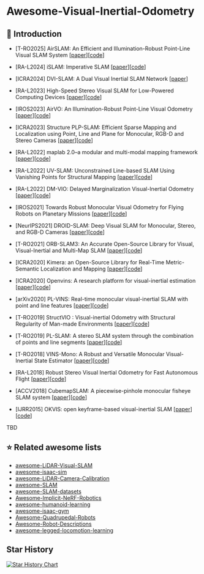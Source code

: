 # Awesome-Visual-Inertial-Odometry

## 📝 Introduction

- [T-RO2025] AirSLAM: An Efficient and Illumination-Robust Point-Line Visual SLAM System [[paper](https://arxiv.org/pdf/2408.03520)][[code](https://github.com/sair-lab/AirSLAM.git)]

- [RA-L2024] iSLAM: Imperative SLAM [[paper](https://arxiv.org/pdf/2306.07894)][[code](https://github.com/sair-lab/iSLAM)]

- [ICRA2024] DVI-SLAM: A Dual Visual Inertial SLAM Network [[paper](https://arxiv.org/pdf/2309.13814)]

- [RA-L2023] High-Speed Stereo Visual SLAM for Low-Powered Computing Devices [[paper](https://arxiv.org/abs/2410.04090)][[code](https://github.com/ashishkumar822/Jetson-SLAM)]

- [IROS2023] AirVO: An Illumination-Robust Point-Line Visual Odometry [[paper](https://arxiv.org/abs/2212.07595)][[code](https://github.com/sair-lab/AirSLAM/tree/airvo_iros)]

- [ICRA2023] Structure PLP-SLAM: Efficient Sparse Mapping and Localization using Point, Line and Plane for Monocular, RGB-D and Stereo Cameras [[paper](https://arxiv.org/abs/2207.06058)][[code](https://github.com/PeterFWS/Structure-PLP-SLAM)]

- [RA-L2022] maplab 2.0–a modular and multi-modal mapping framework [[paper](https://arxiv.org/pdf/2212.00654)][[code](https://github.com/ethz-asl/maplab)]

- [RA-L2022] UV-SLAM: Unconstrained Line-based SLAM Using Vanishing Points for Structural Mapping [[paper](https://arxiv.org/abs/2112.13515)][[code](https://github.com/url-kaist/UV-SLAM)]

- [RA-L2022] DM-VIO: Delayed Marginalization Visual-Inertial Odometry [[paper](https://arxiv.org/abs/2201.04114)][[code](https://github.com/lukasvst/dm-vio)]

- [IROS2021] Towards Robust Monocular Visual Odometry for Flying Robots on Planetary Missions [[paper](https://arxiv.org/abs/2109.05509)][[code](https://github.com/DLR-RM/granite)]

- [NeurIPS2021] DROID-SLAM: Deep Visual SLAM for Monocular, Stereo, and RGB-D Cameras [[paper](https://arxiv.org/abs/2108.10869)][[code](https://github.com/princeton-vl/DROID-SLAM.git)]
  
- [T-RO2021] ORB-SLAM3: An Accurate Open-Source Library for Visual, Visual-Inertial and Multi-Map SLAM [[paper](https://arxiv.org/abs/2007.11898)][[code](https://github.com/UZ-SLAMLab/ORB_SLAM3)]

- [ICRA2020] Kimera: an Open-Source Library for Real-Time Metric-Semantic Localization and Mapping [[paper](https://arxiv.org/abs/1910.02490)][[code](https://github.com/MIT-SPARK/Kimera-VIO)]

- [ICRA2020] Openvins: A research platform for visual-inertial estimation [[paper](https://ieeexplore.ieee.org/abstract/document/9196524)][[code](https://github.com/rpng/open_vins)]

- [arXiv2020] PL-VINS: Real-time monocular visual-inertial SLAM with point and line features [[paper](https://arxiv.org/pdf/2009.07462)][[code](https://github.com/cnqiangfu/PL-VINS)]
  
- [T-RO2019] StructVIO : Visual-inertial Odometry with Structural Regularity of Man-made Environments [[paper](https://arxiv.org/abs/1810.06796)][[code](https://github.com/danping/structvio)]

- [T-RO2019] PL-SLAM: A stereo SLAM system through the combination of points and line segments [[paper](https://arxiv.org/abs/1705.09479)][[code](https://github.com/rubengooj/pl-slam)]
  
- [T-RO2018] VINS-Mono: A Robust and Versatile Monocular Visual-Inertial State Estimator [[paper](https://arxiv.org/abs/1708.03852)][[code](https://github.com/HKUST-Aerial-Robotics/VINS-Mono)]
  
- [RA-L2018] Robust Stereo Visual Inertial Odometry for Fast Autonomous Flight [[paper](https://arxiv.org/abs/1712.00036)][[code](https://github.com/KumarRobotics/msckf_vio)]
  
- [ACCV2018] CubemapSLAM: A piecewise-pinhole monocular fisheye SLAM system [[paper](https://arxiv.org/abs/1811.12633)][[code](https://github.com/nkwangyh/CubemapSLAM)]

- [IJRR2015] OKVIS: open keyframe-based visual-inertial SLAM [[paper](https://www.doc.ic.ac.uk/~sleutene/publications/ijrr2014_revision_1.pdf)][[code](https://github.com/ethz-asl/okvis)]

TBD


## ⭐️ Related awesome lists

- [awesome-LiDAR-Visual-SLAM](https://github.com/sjtuyinjie/awesome-LiDAR-Visual-SLAM)
- [awesome-isaac-sim](https://github.com/sjtuyinjie/awesome-isaac-sim)
- [awesome-LiDAR-Camera-Calibration](https://github.com/Deephome/Awesome-LiDAR-Camera-Calibration)
- [awesome-SLAM](https://github.com/SilenceOverflow/Awesome-SLAM)
- [awesome-SLAM-datasets](https://github.com/youngguncho/awesome-slam-datasets)
- [Awesome-Implicit-NeRF-Robotics](https://github.com/zubair-irshad/Awesome-Implicit-NeRF-Robotics)
- [awesome-humanoid-learning](https://github.com/jonyzhang2023/awesome-humanoid-learning)
- [awesome-isaac-gym](https://github.com/wangcongrobot/awesome-isaac-gym)
- [Awesome-Quadrupedal-Robots](https://github.com/curieuxjy/Awesome_Quadrupedal_Robots)
- [Awesome-Robot-Descriptions](https://github.com/robot-descriptions/awesome-robot-descriptions)
- [awesome-legged-locomotion-learning](https://github.com/gaiyi7788/awesome-legged-locomotion-learning)


## Star History

[![Star History Chart](https://api.star-history.com/svg?repos=sjtuyinjie/Awesome-Visual-Inertial-Odometry&type=Timeline)](https://star-history.com/#Ashutosh00710/github-readme-activity-graph&Timeline)

